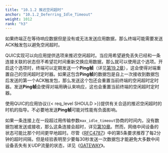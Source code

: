 ```yaml
---
title: "10.1.2 推迟空闲超时"
anchor: "10.1.2_Deferring_Idle_Timeout"
weight: 1012
rank: "h3"
---
```


如果终端正在等待响应数据但是没有或无法发送应用数据，那么终端可能需要发送ACK触发包以避免空闲超时。

QUIC实现可以向应用提供选项来推迟空闲超时。当应用希望避免丢失已经和一条连接关联的状态但不希望花时间重新交换应用数据，那么就可以使用这个选项。开启这个选项时，终端可以定期发送一个**Ping帧**（详见[第19.2章]()），这会使得对端重置自己的空闲超时定时器。如果这包含**Ping帧**的数据包是自上一次接收到数据包后发送的第一个ACK触发包，那么发送这个包还会重置当前终端的空闲超时定时器。发送**Ping帧**会使得对端用确认来响应，这也会重置当前终端的空闲超时定时器。

使用QUIC的应用协议{{< req_level SHOULD >}}提供有关合适的推迟空闲超时的时机的指导。不必要地发送**Ping帧**可能对性能有负面影响。

如果一条连接上在一段超过用传输参数`max_idle_timeout`协商的时间内，没有数据包被发送或接收，那么这条连接会超时，详见[第10章]()。然而，网络中间设备的状态可能比那个时间更早地超时。尽管《[RFC4787]()》中的第5条要求推荐了每2分钟的超时间隔，但是经验表明至少要每30秒发送一次数据包才能避免大多数中间设备丢失有关UDP流量的状态，详见《[GATEWAY]()》。
